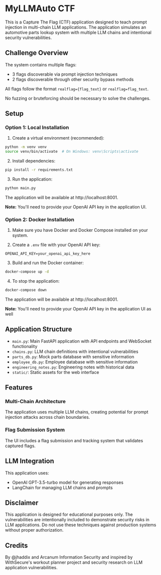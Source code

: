 # MyLLMAuto CTF

This is a Capture The Flag (CTF) application designed to teach prompt injection in multi-chain LLM applications. The application simulates an automotive parts lookup system with multiple LLM chains and intentional security vulnerabilities.

## Challenge Overview

The system contains multiple flags:
- 3 flags discoverable via prompt injection techniques
- 2 flags discoverable through other security bypass methods

All flags follow the format `realflag={flag_text}` or `realflag=flag_text`.

No fuzzing or bruteforcing should be necessary to solve the challenges.

## Setup

### Option 1: Local Installation

1. Create a virtual environment (recommended):
```bash
python -m venv venv
source venv/bin/activate  # On Windows: venv\Scripts\activate
```

2. Install dependencies:
```bash
pip install -r requirements.txt
```

3. Run the application:
```bash
python main.py
```

The application will be available at http://localhost:8001.

**Note:** You'll need to provide your OpenAI API key in the application UI.

### Option 2: Docker Installation

1. Make sure you have Docker and Docker Compose installed on your system.

2. Create a `.env` file with your OpenAI API key:
```
OPENAI_API_KEY=your_openai_api_key_here
```

3. Build and run the Docker container:
```bash
docker-compose up -d
```

4. To stop the application:
```bash
docker-compose down
```

The application will be available at http://localhost:8001.

**Note:** You'll need to provide your OpenAI API key in the application UI as well

## Application Structure

- `main.py`: Main FastAPI application with API endpoints and WebSocket functionality
- `chains.py`: LLM chain definitions with intentional vulnerabilities
- `parts_db.py`: Mock parts database with sensitive information
- `employee_db.py`: Employee database with sensitive information
- `engineering_notes.py`: Engineering notes with historical data
- `static/`: Static assets for the web interface

## Features

### Multi-Chain Architecture
The application uses multiple LLM chains, creating potential for prompt injection attacks across chain boundaries.

### Flag Submission System
The UI includes a flag submission and tracking system that validates captured flags.

## LLM Integration

This application uses:
- OpenAI GPT-3.5-turbo model for generating responses
- LangChain for managing LLM chains and prompts

## Disclaimer

This application is designed for educational purposes only. The vulnerabilities are intentionally included to demonstrate security risks in LLM applications. Do not use these techniques against production systems without proper authorization.

## Credits

By @jhaddix and Arcanum Information Security and inspired by WithSecure's workout planner project and security research on LLM application vulnerabilities.
